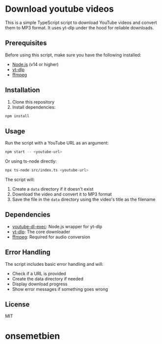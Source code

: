 # Download youtube videos

This is a simple TypeScript script to download YouTube videos and convert them to MP3 format. It uses yt-dlp under the hood for reliable downloads.

## Prerequisites

Before using this script, make sure you have the following installed:
- [Node.js](https://nodejs.org/) (v14 or higher)
- [yt-dlp](https://github.com/yt-dlp/yt-dlp)
- [ffmpeg](https://ffmpeg.org/)

## Installation

1. Clone this repository
2. Install dependencies:
```bash
npm install
```

## Usage

Run the script with a YouTube URL as an argument:

```bash
npm start -- <youtube-url>
```

Or using ts-node directly:

```bash
npx ts-node src/index.ts <youtube-url>
```

The script will:
1. Create a `data` directory if it doesn't exist
2. Download the video and convert it to MP3 format
3. Save the file in the `data` directory using the video's title as the filename

## Dependencies

- [youtube-dl-exec](https://github.com/microlinkhq/youtube-dl-exec): Node.js wrapper for yt-dlp
- [yt-dlp](https://github.com/yt-dlp/yt-dlp): The core downloader
- [ffmpeg](https://ffmpeg.org/): Required for audio conversion

## Error Handling

The script includes basic error handling and will:
- Check if a URL is provided
- Create the data directory if needed
- Display download progress
- Show error messages if something goes wrong

## License

MIT
# onsemetbien
